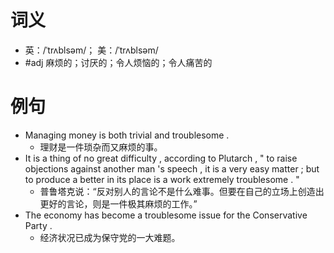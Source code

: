 # 词义
- 英：/ˈtrʌblsəm/； 美：/ˈtrʌblsəm/
- #adj 麻烦的；讨厌的；令人烦恼的；令人痛苦的
# 例句
- Managing money is both trivial and troublesome .
	- 理财是一件琐杂而又麻烦的事。
- It is a thing of no great difficulty , according to Plutarch , " to raise objections against another man 's speech , it is a very easy matter ; but to produce a better in its place is a work extremely troublesome . "
	- 普鲁塔克说：“反对别人的言论不是什么难事。但要在自己的立场上创造出更好的言论，则是一件极其麻烦的工作。”
- The economy has become a troublesome issue for the Conservative Party .
	- 经济状况已成为保守党的一大难题。
